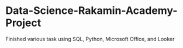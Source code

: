 # Data-Science-Rakamin-Academy-Project
Finished various task using SQL, Python, Microsoft Office, and Looker
